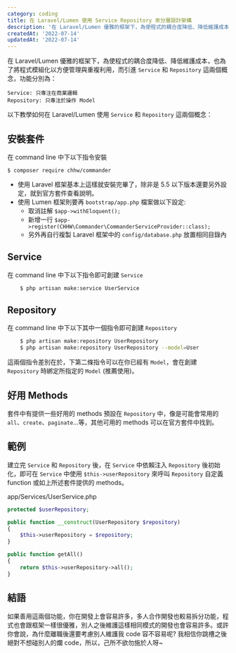 ```yaml
---
category: coding
title: 在 Laravel/Lumen 使用 Service Repository 來分層設計架構
description: '在 Laravel/Lumen 優雅的框架下，為使程式的耦合度降低、降低維護成本，也為了將程式模組化以方便管理'
createdAt: '2022-07-14'
updatedAt: '2022-07-14'
---
```


在 Laravel/Lumen 優雅的框架下，為使程式的耦合度降低、降低維護成本，也為了將程式模組化以方便管理與重複利用，而引進 `Service` 和 `Repository` 這兩個概念，功能分別為：
```
Service: 只專注在商業邏輯
Repository: 只專注於操作 Model 
```

以下教學如何在 Laravel/Lumen 使用 `Service` 和 `Repository` 這兩個概念：

## 安裝套件
在 command line 中下以下指令安裝
```
$ composer require chhw/commander
```
* 使用 Laravel 框架基本上這樣就安裝完畢了，除非是 5.5 以下版本還要另外設定，就到官方套件查看說明。
* 使用 Lumen 框架則要再 `bootstrap/app.php` 檔案做以下設定:
  * 取消註解 `$app->withEloquent();`
  * 新增一行 `$app->register(CHHW\Commander\CommanderServiceProvider::class);`
  * 另外再自行複製 Laravel 框架中的 `config/database.php` 放置相同目錄內

## Service

在 command line 中下以下指令即可創建 `Service`
```bash
    $ php artisan make:service UserService
```
## Repository

在 command line 中下以下其中一個指令即可創建 `Repository`
```bash
    $ php artisan make:repository UserRepository
    $ php artisan make:repository UserRepository --model=User
```
這兩個指令差別在於，下第二條指令可以在你已經有 `Model`，會在創建 `Repository` 時綁定所指定的 `Model` (推薦使用)。

## 好用 Methods

套件中有提供一些好用的 methods 預設在 `Repository` 中，像是可能會常用的 `all`、`create`、`paginate`...等，其他可用的 methods 可以在官方套件中找到。

## 範例

建立完 `Service` 和 `Repository` 後，在 `Service` 中依賴注入 `Repository` 後初始化，即可在 `Service` 中使用 `$this->userRepository` 來呼叫 `Repository` 自定義 function 或如上所述套件提供的 methods。

app/Services/UserService.php

```php
protected $userRepository;

public function __construct(UserRepository $repository)
{
    $this->userRepository = $repository;
}

public function getAll()
{
    return $this->userRepository->all();
}
```

## 結語

如果善用這兩個功能，你在開發上會容易許多，多人合作開發也較易拆分功能，程式也會跟框架一樣很優雅，別人之後維護這樣相同模式的開發也會容易許多。或許你會說，為什麼離職後還要考慮別人維護我 code 容不容易呢? 我相信你跳槽之後絕對不想碰別人的爛 code，所以，己所不欲勿施於人呀~ 
